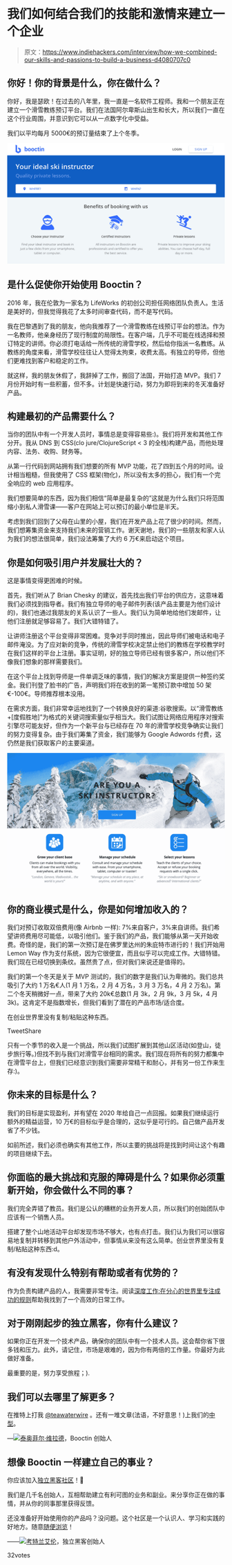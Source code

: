 # 我们如何结合我们的技能和激情来建立一个企业

> 原文：<https://www.indiehackers.com/interview/how-we-combined-our-skills-and-passions-to-build-a-business-d4080707c0>

## 你好！你的背景是什么，你在做什么？

你好，我是瑟欧！在过去的八年里，我一直是一名软件工程师。我和一个朋友正在建立一个滑雪教练预订平台。我们在法国阿尔卑斯山出生和长大，所以我们一直在这个行业周围，并意识到它可以从一点数字化中受益。

我们以平均每月 5000€的预订量结束了上个冬季。

[![home](img/b2ad8df9cefadc3bd02fa74d237ab4d5.png)](https://en.booctin.com/) 

## 是什么促使你开始使用 Booctin？

2016 年，我在伦敦为一家名为 LifeWorks 的初创公司担任网络团队负责人。生活是美好的，但我觉得我花了太多时间审查代码，而不是写代码。

我在巴黎遇到了我的朋友，他向我推荐了一个滑雪教练在线预订平台的想法。作为一名教师，他亲身经历了现行制度的局限性。在客户端，几乎不可能在线选择和预订特定的讲师。你必须打电话给一所传统的滑雪学校，然后给你指派一名教练。从教练的角度来看，滑雪学校往往让人觉得太拘束，收费太高。有独立的导师，但他们更难找到客户和稳定的工作。

就这样，我的朋友休假了，我辞掉了工作，搬回了法国，开始打造 MVP。我们 7 月份开始时有一些积蓄，但不多。计划是快速行动，努力为即将到来的冬天准备好产品。

## 构建最初的产品需要什么？

当你的团队中有一个开发人员时，事情总是变得容易些:)。我们将开发和其他工作分开。我从 DNS 到 CSS(clo jure/ClojureScript < 3 的全栈)构建产品，而他处理内容、法务、收购、财务等。

从第一行代码到网站拥有我们想要的所有 MVP 功能，花了四到五个月的时间。设计相当粗糙，但我使用了 CSS 框架(物化)，所以没有太多的担心，我们有一个完全响应的 web 应用程序。

我们想要简单的东西，因为我们相信“简单是最复杂的”这就是为什么我们只将范围缩小到私人滑雪课——客户在网站上可以预订的最小单位是半天。

考虑到我们回到了父母在山里的小屋，我们在开发产品上花了很少的时间。然而，我们想筹集资金来支持我们未来的营销工作。谢天谢地，我们的一些朋友和家人认为我们的想法很简单，我们设法筹集了大约 6 万€来启动这个项目。

## 你是如何吸引用户并发展壮大的？

这是事情变得更困难的时候。

首先，我们听从了 Brian Chesky 的建议，首先找出我们平台的供应方，这意味着我们必须找到指导者。我们有独立导师的电子邮件列表(该产品主要是为他们设计的)，我们也通过我朋友的关系认识了一些人。我们认为简单地给他们发邮件，让他们注册就足够容易了。我们大错特错了。

让讲师注册这个平台变得非常困难。竞争对手同时推出，因此导师们被电话和电子邮件淹没。为了应对新的竞争，传统的滑雪学校决定禁止他们的教练在学校教学时在我们这样的平台上注册。事实证明，好的独立导师已经有很多客户，所以他们不像我们想象的那样需要我们。

在这个平台上找到导师是一件单调乏味的事情，我们的解决方案是提供一种签约奖金。我们刊登了脸书的广告，声明我们将在收到的第一笔预订款中增加 50 架€-100€。导师推荐根本没用。

在需求方面，我们非常幸运地找到了一个转换良好的渠道:谷歌搜索。以“滑雪教练+[度假胜地]”为格式的关键词搜索量似乎相当大。我们试图让网络应用程序对搜索引擎尽可能友好，但作为一个新平台与已经存在 70 年的滑雪学校竞争确实让我们的努力变得复杂。由于我们筹集了资金，我们能够为 Google Adwords 付费，这仍然是我们获取客户的主要渠道。

[![instructor sign-up](img/0264ce4f8b1e1226151e04508ef6c617.png)](https://en.booctin.com/) 

## 你的商业模式是什么，你是如何增加收入的？

我们对预订收取双倍费用(像 Airbnb 一样): 7%来自客户，3%来自讲师。我们希望讲师费用尽可能低，以吸引他们。鉴于我们的产品，我们能够从第一天开始收费。奇怪的是，我们的第一次预订是在佛罗里达州的朱庇特市进行的！我们开始用 Lemon Way 作为支付系统，因为它很便宜，而且似乎可以完成工作。大错特错。我们现在已经切换到条纹。虽然贵了点，但对我们来说还是值得的。

我们的第一个冬天是关于 MVP 测试的，我们的数字是我们认为卑微的。我们总共吸引了大约 1 万名€人(1 月 1 万名，2 月 4 万名，3 月 3 万名，4 月 2 万名)。第二个冬天稍微好一点，带来了大约 20k€总数(1 月 3k，2 月 9k，3 月 5k，4 月 3k)。这肯定不是指数增长，但我们看到了潜在的产品市场/适合度。

在创业世界里没有复制/粘贴这种东西。

TweetShare

只有一个季节的收入是一个挑战，所以我们试图扩展到其他山区活动(如登山，徒步旅行等。)但找不到与我们对滑雪平台相同的需求。我们现在将所有的努力都集中在滑雪平台上，但我们已经意识到我们需要非常精干和耐心，并有另一份工作来生存:)。

## 你未来的目标是什么？

我们的目标是实现盈利，并有望在 2020 年给自己一点回报。如果我们继续运行额外的精益运营，10 万€的目标似乎是合理的，这似乎是可行的。自己做产品开发省了不少钱。

如前所述，我们必须也确实有其他工作，所以主要的挑战将是找到时间让这个有趣的项目继续下去。

## 你面临的最大挑战和克服的障碍是什么？如果你必须重新开始，你会做什么不同的事？

我们完全弄错了教员。我们是公认的糟糕的业务开发人员，所以我们的创始团队中应该有一个销售人员。

搭建了整个山地活动平台却发现市场不够大，也有点打击。我们认为我们可以很容易地复制并转移到其他户外活动中，但事情从来没有这么简单。创业世界里没有复制/粘贴这种东西:d。

## 有没有发现什么特别有帮助或者有优势的？

作为负责构建产品的人，我需要非常专注。阅读[深度工作:在分心的世界里专注成功的规则](http://a.co/d/2uEATGY)帮助我找到了一个高效的日常工作。

## 对于刚刚起步的独立黑客，你有什么建议？

如果你正在开发一个技术产品，确保你的团队中有一个技术人员。这会帮你省下很多钱和压力。此外，请记住，市场是艰难的，因为你有两倍的工作量。你最好为此做好准备。

最重要的是，努力享受旅程；).

## 我们可以去哪里了解更多？

在推特上打我 [@teawaterwire](https://twitter.com/teawaterwire) 。还有一堆文章(法语，不好意思！)上我们的[中型](https://medium.com/booctin)。

—[<picture id="ember8046355" class="user-avatar ember-view user-link__avatar">![](img/82bd3bb4769a3aa1cd13889ee7c0fa91.png)</picture>泰奥菲尔·维拉德](/teawaterwire?id=M1WEl3K2jIQPmh0wLAuqcspwAQs1)，Booctin 创始人

## 想像 Booctin 一样建立自己的事业？

你应该加入[独立黑客社区](/)！🤗

我们是几千名创始人，互相帮助建立有利可图的业务和副业。来分享你正在做的事情，并从你的同事那里获得反馈。

还没准备好开始使用你的产品吗？没问题。这个社区是一个认识人、学习和实践的好地方。随意[随便浏览](/)！

——[<picture id="ember8046360" class="user-avatar ember-view user-link__avatar">![](img/82bd3bb4769a3aa1cd13889ee7c0fa91.png)</picture>考特兰艾伦](/csallen?id=ibTLPyjwVebnZjMGKvz6ztarnuV2)，独立黑客创始人

32votes